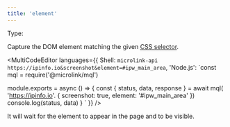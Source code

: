 ```yaml
---
title: 'element'
---
```


Type: <Type children='<string>'/>

Capture the DOM element matching the given [CSS selector](https://developer.mozilla.org/en-US/docs/Web/CSS/CSS_Selectors).

<MultiCodeEditor languages={{
  Shell: `microlink-api https://ipinfo.io&screenshot&element=#ipw_main_area`,
  'Node.js': `const mql = require('@microlink/mql')
 
module.exports = async () => {
  const { status, data, response } = await mql(
    'https://ipinfo.io'. { 
      screenshot: true,
      element: '#ipw_main_area'
  })
  console.log(status, data)
}
  `
  }} 
/>

It will wait for the element to appear in the page and to be visible.

